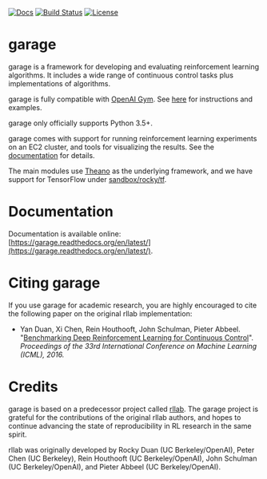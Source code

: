 [![Docs](https://readthedocs.org/projects/garage/badge)](http://garage.readthedocs.org/en/latest/)
[![Build Status](https://travis-ci.com/rlworkgroup/garage.svg?branch=master)](https://travis-ci.com/rlworkgroup/garage)
[![License](https://img.shields.io/badge/license-MIT-blue.svg)](https://github.com/rlworkgroup/garage/blob/master/LICENSE)

# garage

garage is a framework for developing and evaluating reinforcement learning algorithms. It includes a wide range of continuous control tasks plus implementations of algorithms.

garage is fully compatible with [OpenAI Gym](https://gym.openai.com/). See [here](http://garage.readthedocs.io/en/latest/user/gym_integration.html) for instructions and examples.

garage only officially supports Python 3.5+.

garage comes with support for running reinforcement learning experiments on an EC2 cluster, and tools for visualizing the results. See the [documentation](https://garage.readthedocs.io/en/latest/user/cluster.html) for details.

The main modules use [Theano](http://deeplearning.net/software/theano/) as the underlying framework, and we have support for TensorFlow under [sandbox/rocky/tf](https://github.com/rlworkgroup/garage/tree/master/sandbox/rocky/tf).

# Documentation

Documentation is available online: [https://garage.readthedocs.org/en/latest/](https://garage.readthedocs.org/en/latest/).

# Citing garage

If you use garage for academic research, you are highly encouraged to cite the following paper on the original rllab implementation:

- Yan Duan, Xi Chen, Rein Houthooft, John Schulman, Pieter Abbeel. "[Benchmarking Deep Reinforcement Learning for Continuous Control](http://arxiv.org/abs/1604.06778)". _Proceedings of the 33rd International Conference on Machine Learning (ICML), 2016._

# Credits
garage is based on a predecessor project called [rllab](https://github.com/rll/rllab). The garage project is grateful for the contributions of the original rllab authors, and hopes to continue advancing the state of reproducibility in RL research in the same spirit.

rllab was originally developed by Rocky Duan (UC Berkeley/OpenAI), Peter Chen (UC Berkeley), Rein Houthooft (UC Berkeley/OpenAI), John Schulman (UC Berkeley/OpenAI), and Pieter Abbeel (UC Berkeley/OpenAI).
